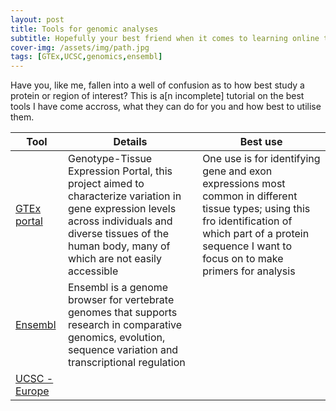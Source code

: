 ```yaml
---
layout: post
title: Tools for genomic analyses
subtitle: Hopefully your best friend when it comes to learning online tools for all your genomic needs
cover-img: /assets/img/path.jpg
tags: [GTEx,UCSC,genomics,ensembl]
---
```


Have you, like me, fallen into a well of confusion as to how best study a protein or region of interest? This is a[n incomplete] tutorial on the best tools I have come accross, what they can do for you and how best to utilise them.


**Tool** | **Details** | **Best use**
--- | --- | ---
[GTEx portal](https://gtexportal.org/) | Genotype-Tissue Expression Portal, this project aimed to characterize variation in gene expression levels across individuals and diverse tissues of the human body, many of which are not easily accessible | One use is for identifying gene and exon expressions most common in different tissue types; using this fro identification of which part of a protein sequence I want to focus on to make primers for analysis
[Ensembl](http://www.ensembl.org/) | Ensembl is a genome browser for vertebrate genomes that supports research in comparative genomics, evolution, sequence variation and transcriptional regulation | 
[UCSC - Europe](https://genome-euro.ucsc.edu/) |  | 
